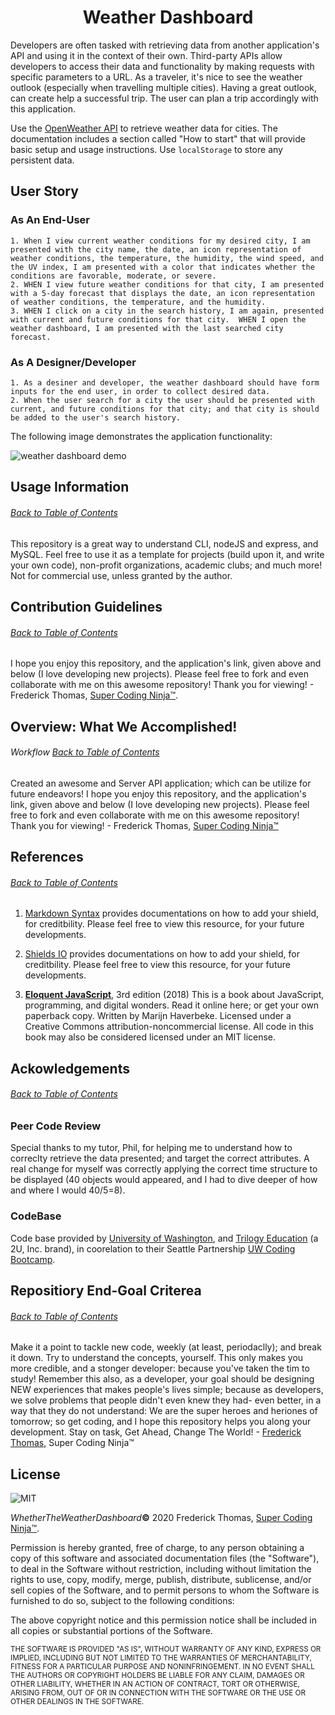 <h1 align="center">Weather Dashboard</h1>

Developers are often tasked with retrieving data from another application's API and using it in the context of their own. Third-party APIs allow developers to access their data and functionality by making requests with specific parameters to a URL. As a traveler, it's nice to see the weather outlook (especially when travelling multiple cities).  Having a great outlook, can create help a successful trip.  The user can plan a trip accordingly with this application.

Use the [OpenWeather API](https://openweathermap.org/api) to retrieve weather data for cities. The documentation includes a section called "How to start" that will provide basic setup and usage instructions. Use `localStorage` to store any persistent data.
## User Story

### As An End-User
    1. When I view current weather conditions for my desired city, I am presented with the city name, the date, an icon representation of weather conditions, the temperature, the humidity, the wind speed, and the UV index, I am presented with a color that indicates whether the conditions are favorable, moderate, or severe.
    2. WHEN I view future weather conditions for that city, I am presented with a 5-day forecast that displays the date, an icon representation of weather conditions, the temperature, and the humidity.
    3. WHEN I click on a city in the search history, I am again, presented with current and future conditions for that city.  WHEN I open the weather dashboard, I am presented with the last searched city forecast.

### As A Designer/Developer
    1. As a desiner and developer, the weather dashboard should have form inputs for the end user, in order to collect desired data.
    2. When the user search for a city the user should be presented with current, and future conditions for that city; and that city is should be added to the user's search history.


The following image demonstrates the application functionality:

![weather dashboard demo](./Assets/06-server-side-apis-homework-demo.png)


## Usage Information
###### [Back to Table of Contents](#Table-of-Contents)
This repository is a great way to understand CLI, nodeJS and express, and MySQL.  Feel free to use it as a template for projects (build upon it, and write your own code), non-profit organizations, academic clubs; and much more!  Not for commercial use, unless granted by the author.

## Contribution Guidelines
###### [Back to Table of Contents](#Table-of-Contents)
I hope you enjoy this repository, and the application's link, given above and below (I love developing new projects).  Please feel free to fork and even collaborate with me on this awesome repository!  Thank you for viewing! - Frederick Thomas, [Super Coding Ninja™](https://github.com/supercodingninja).


## Overview: What We Accomplished!
###### Workflow [Back to Table of Contents](#Table-of-Contents)
Created an awesome and Server API application; which can be utilize for future endeavors!  I hope you enjoy this repository, and the application's link, given above and below (I love developing new projects).  Please feel free to fork and even collaborate with me on this awesome repository!  Thank you for viewing! - Frederick Thomas, [Super Coding Ninja™](https://github.com/supercodingninja)


## References
###### [Back to Table of Contents](#Table-of-Contents)
1.  [Markdown Syntax](https://www.markdownguide.org/basic-syntax/) provides documentations on how to add your shield, for creditbility.  Please feel free to view this resource, for your future developments.

2.  [Shields IO](https://shields.io/) provides documentations on how to add your shield, for creditbility.  Please feel free to view this resource, for your future developments.

3.  **[Eloquent JavaScript](https://eloquentjavascript.net/)**, 3rd edition (2018)
This is a book about JavaScript, programming, and digital wonders. Read it online here; or get your own paperback copy.  Written by Marijn Haverbeke.  Licensed under a Creative Commons attribution-noncommercial license. All code in this book may also be considered licensed under an MIT license.

## Ackowledgements
###### [Back to Table of Contents](#Table-of-Contents)

### Peer Code Review
Special thanks to my tutor, Phil, for helping me to understand how to correclty retrieve the data presented; and target the correct attributes.  A real change for myself was correctly applying the correct time structure to be displayed (40 objects would appeared, and I had to dive deeper of how and where I would 40/5=8).

### CodeBase
Code base provided by [University of Washington](https://www.pce.uw.edu/), and [Trilogy Education](https://www.trilogyed.com/) (a 2U, Inc. brand),  in coorelation to their Seattle Partnership [UW Coding Bootcamp](https://bootcamp.uw.edu/).

## Repositiory End-Goal Criterea
###### [Back to Table of Contents](#Table-of-Contents)
Make it a point to tackle new code, weekly (at least, periodaclly); and break it down.  Try to understand the concepts, yourself.  This only makes you more credible, and a stonger developer: because you've taken the tim to study!  Remember this also, as a developer, your goal should be designing NEW experiences that makes people's lives simple; because as developers, we solve problems that people didn't even knew they had- even better, in a way that they do not understand: We are the super heroes and heriones of tomorrow; so get coding, and I hope this repository helps you along your development.  Stay on task, Get Ahead, Change The World! - [Frederick Thomas](https://www.linkedin.com/in/discoverfrederickthomas/), Super Coding Ninja™

## License
![MIT](https://img.shields.io/badge/License-MIT-blue)

<i>WhetherTheWeatherDashboard</i><b>©</b>  2020 Frederick Thomas, [Super Coding Ninja™](https://github.com/supercodingninja).

Permission is hereby granted, free of charge, to any person obtaining a copy of this software and associated documentation files (the "Software"), to deal in the Software without restriction, including without limitation the rights to use, copy, modify, merge, publish, distribute, sublicense, and/or sell copies of the Software, and to permit persons to whom the Software is furnished to do so, subject to the following conditions:

The above copyright notice and this permission notice shall be included in all copies or substantial portions of the Software.

<sub>THE SOFTWARE IS PROVIDED "AS IS", WITHOUT WARRANTY OF ANY KIND, EXPRESS OR IMPLIED, INCLUDING BUT NOT LIMITED TO THE WARRANTIES OF MERCHANTABILITY, FITNESS FOR A PARTICULAR PURPOSE AND NONINFRINGEMENT. IN NO EVENT SHALL THE AUTHORS OR COPYRIGHT HOLDERS BE LIABLE FOR ANY CLAIM, DAMAGES OR OTHER LIABILITY, WHETHER IN AN ACTION OF CONTRACT, TORT OR OTHERWISE, ARISING FROM, OUT OF OR IN CONNECTION WITH THE SOFTWARE OR THE USE OR OTHER DEALINGS IN THE SOFTWARE.</sub>
